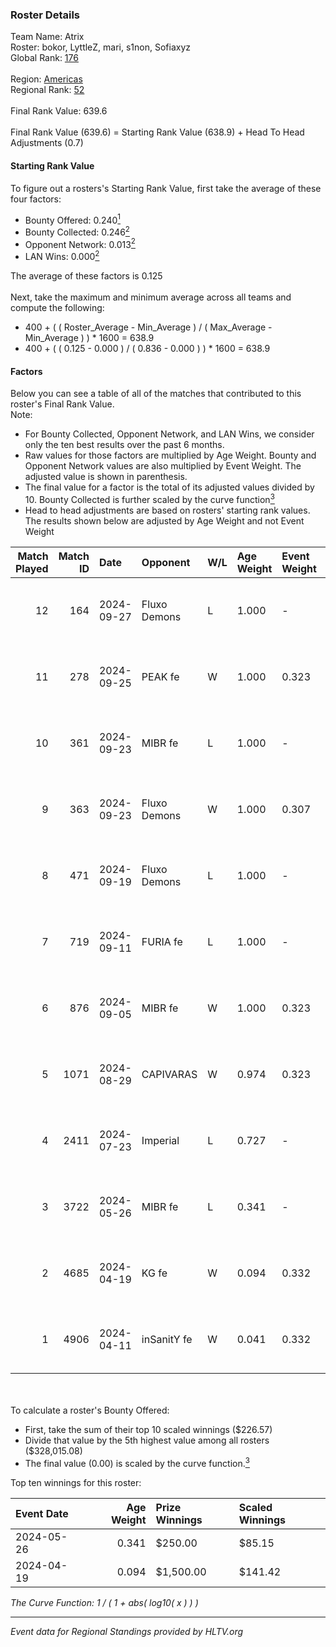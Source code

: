 ### Roster Details<br />
Team Name: Atrix<br />
Roster: bokor, LyttleZ, mari, s1non, Sofiaxyz<br />
Global Rank: [176](../../standings_global_2024_10_02.md)<br />
<br />
Region: [Americas]( ../../standings_americas_2024_10_02.md)<br />
Regional Rank: [52]( ../../standings_americas_2024_10_02.md)<br />
<br />
Final Rank Value:  639.6<br />
<br />
Final Rank Value (639.6) = Starting Rank Value (638.9) + Head To Head Adjustments (0.7)<br />

#### Starting Rank Value<br />
To figure out a rosters's Starting Rank Value, first take the average of these four factors:<br />
- Bounty Offered: 0.240[<sup>1</sup>](#table2)
- Bounty Collected: 0.246[<sup>2</sup>](#table1)
- Opponent Network: 0.013[<sup>2</sup>](#table1)
- LAN Wins: 0.000[<sup>2</sup>](#table1)

The average of these factors is 0.125<br />
<br />
Next, take the maximum and minimum average across all teams and compute the following:<br />
- 400 + ( ( Roster_Average - Min_Average ) / ( Max_Average - Min_Average ) ) * 1600 = 638.9
- 400 + ( ( 0.125 - 0.000 ) / ( 0.836 - 0.000 ) ) * 1600 = 638.9


#### Factors<br />
Below you can see a table of all of the matches that contributed to this roster's Final Rank Value.<br />
Note:<br />

- For Bounty Collected, Opponent Network, and LAN Wins, we consider only the ten best results over the past 6 months.
- Raw values for those factors are multiplied by Age Weight. Bounty and Opponent Network values are also multiplied by Event Weight. The adjusted value is shown in parenthesis.
- The final value for a factor is the total of its adjusted values divided by 10. Bounty Collected is further scaled by the curve function[<sup>3</sup>](#curveFunction)
- Head to head adjustments are based on rosters' starting rank values. The results shown below are adjusted by Age Weight and not Event Weight
<span id="table1"></span><br />


| Match Played | Match ID | Date       | Opponent     | W/L | Age Weight | Event Weight | Bounty Collected | Opponent Network | LAN Wins  | H2H Adj. | Roster                                |
| -: | -: | :- | :- | :- | :- | :- | :- | :- | :- | -: | :- |
|           12 |      164 | 2024-09-27 | Fluxo Demons | L   | 1.000      | -            | -                | -                | -         |   -10.33 | bokor, LyttleZ, mari, s1non, Sofiaxyz |
|           11 |      278 | 2024-09-25 | PEAK fe      | W   | 1.000      | 0.323        | 0.001 (0.000)    | 0.000 (0.000)    | 0 (0.000) |     8.10 | bokor, LyttleZ, mari, s1non, Sofiaxyz |
|           10 |      361 | 2024-09-23 | MIBR fe      | L   | 1.000      | -            | -                | -                | -         |   -14.15 | bokor, LyttleZ, mari, s1non, Sofiaxyz |
|            9 |      363 | 2024-09-23 | Fluxo Demons | W   | 1.000      | 0.307        | 0.018 (0.006)    | 0.234 (0.072)    | 0 (0.000) |    21.05 | bokor, LyttleZ, mari, s1non, Sofiaxyz |
|            8 |      471 | 2024-09-19 | Fluxo Demons | L   | 1.000      | -            | -                | -                | -         |   -10.04 | bokor, LyttleZ, mari, s1non, Sofiaxyz |
|            7 |      719 | 2024-09-11 | FURIA fe     | L   | 1.000      | -            | -                | -                | -         |   -12.89 | bokor, LyttleZ, mari, s1non, Sofiaxyz |
|            6 |      876 | 2024-09-05 | MIBR fe      | W   | 1.000      | 0.323        | 0.009 (0.003)    | 0.165 (0.053)    | 0 (0.000) |    17.36 | bokor, LyttleZ, mari, s1non, Sofiaxyz |
|            5 |     1071 | 2024-08-29 | CAPIVARAS    | W   | 0.974      | 0.323        | 0.000 (0.000)    | 0.000 (0.000)    | 0 (0.000) |     6.33 | bokor, LyttleZ, mari, s1non, Sofiaxyz |
|            4 |     2411 | 2024-07-23 | Imperial     | L   | 0.727      | -            | -                | -                | -         |    -1.45 | bokor, LyttleZ, mari, s1non, Sofiaxyz |
|            3 |     3722 | 2024-05-26 | MIBR fe      | L   | 0.341      | -            | -                | -                | -         |    -4.80 | bokor, LyttleZ, mari, s1non, Sofiaxyz |
|            2 |     4685 | 2024-04-19 | KG fe        | W   | 0.094      | 0.332        | 0.000 (0.000)    | 0.000 (0.000)    | 0 (0.000) |     0.95 | bokor, LyttleZ, mari, s1non, Sofiaxyz |
|            1 |     4906 | 2024-04-11 | inSanitY fe  | W   | 0.041      | 0.332        | 0.000 (0.000)    | 0.103 (0.001)    | 0 (0.000) |     0.57 | bokor, LyttleZ, mari, s1non, Sofiaxyz |

<br />
<span id="table2"></span><br />
To calculate a roster's Bounty Offered:<br />

- First, take the sum of their top 10 scaled winnings ($226.57)
- Divide that value by the 5th highest value among all rosters ($328,015.08)
- The final value (0.00) is scaled by the curve function.[<sup>3</sup>](#curveFunction)

Top ten winnings for this roster:<br />

| Event Date | Age Weight | Prize Winnings | Scaled Winnings |
| :- | -: | :- | :- |
| 2024-05-26 |      0.341 | $250.00        | $85.15          |
| 2024-04-19 |      0.094 | $1,500.00      | $141.42         |


<span id="curveFunction"></span>_The Curve Function: 1 / ( 1 + abs( log10( x ) ) )_<br />

---
_Event data for Regional Standings provided by HLTV.org_<br />
